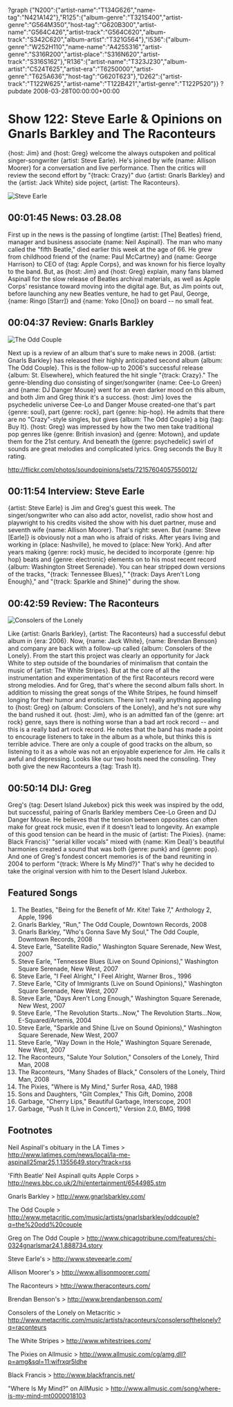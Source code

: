 ?graph {"N200":{"artist-name":"T134G626","name-tag":"N421A142"},"R125":{"album-genre":"T321S400","artist-genre":"G564M350","host-tag":"G620B300","artist-name":"G564C426","artist-track":"G564C620","album-track":"S342C620","album-artist":"T321G564"},"I536":{"album-genre":"W252H110","name-name":"A425S316","artist-genre":"S316R200","artist-place":"S316N620","artist-track":"S316S162"},"R136":{"artist-name":"T323J230","album-artist":"C524T625","artist-era":"T6250000","artist-genre":"T625A636","host-tag":"G620T623"},"D262":{"artist-track":"T122W625","artist-name":"T122B421","artist-genre":"T122P520"}}
?pubdate 2008-03-28T00:00:00+00:00

# Show 122: Steve Earle & Opinions on Gnarls Barkley and The Raconteurs
{host: Jim} and {host: Greg} welcome the always outspoken and political singer-songwriter {artist: Steve Earle}. He's joined by wife {name: Allison Moorer} for a conversation and live performance. Then the critics will review the second effort by "{track: Crazy}" duo {artist: Gnarls Barkley} and the {artist: Jack White} side poject, {artist: The Raconteurs}.

![Steve Earle](http://static.soundopinions.org/images/2008/steveearle.jpg)

## 00:01:45 News: 03.28.08
First up in the news is the passing of longtime {artist: [The] Beatles} friend, manager and business associate {name: Neil Aspinall}. The man who many called the "fifth Beatle," died earlier this week at the age of 66. He grew from childhood friend of the {name: Paul McCartney} and {name: George Harrison} to CEO of {tag: Apple Corps}, and was known for his fierce loyalty to the band. But, as {host: Jim} and {host: Greg} explain, many fans blamed Aspinall for the slow release of Beatles archival materials, as well as Apple Corps' resistance toward moving into the digital age. But, as Jim points out, before launching any new Beatles venture, he had to get Paul, George, {name: Ringo [Starr]} and {name: Yoko [Ono]} on board -- no small feat.

## 00:04:37 Review: Gnarls Barkley
![The Odd Couple](http://is3.mzstatic.com/image/thumb/Music/v4/fb/04/08/fb040878-e133-3cb6-7edc-3f4846e13dad/source/600x600bb.jpg "129039724/276168665")

Next up is a review of an album that's sure to make news in 2008. {artist: Gnarls Barkley} has released their highly anticipated second album {album: The Odd Couple}. This is the follow-up to 2006's successful release {album: St. Elsewhere}, which featured the hit single "{track: Crazy}." The genre-blending duo consisting of singer/songwriter {name: Cee-Lo Green} and {name: DJ Danger Mouse} went for an even darker mood on this album, and both Jim and Greg think it's a success. {host: Jim} loves the psychedelic universe Cee-Lo and Danger Mouse created-one that's part {genre: soul}, part {genre: rock}, part {genre: hip-hop}. He admits that there are no "Crazy"-style singles, but gives {album: The Odd Couple} a big {tag: Buy It}. {host: Greg} was impressed by how the two men take traditional pop genres like {genre: British invasion} and {genre: Motown}, and update them for the 21st century. And beneath the {genre: psychedelic} swirl of sounds are great melodies and complicated lyrics. Greg seconds the Buy It rating.

http://flickr.com/photos/soundopinions/sets/72157604057550012/

## 00:11:54 Interview: Steve Earle
{artist: Steve Earle} is Jim and Greg's guest this week. The singer/songwriter who can also add actor, novelist, radio show host and playwright to his credits visited the show with his duet partner, muse and seventh wife {name: Allison Moorer}. That's right: seven. But {name: Steve [Earle]} is obviously not a man who is afraid of risks. After years living and working in {place: Nashville}, he moved to {place: New York}. And after years making {genre: rock} music, he decided to incorporate {genre: hip hop} beats and {genre: electronic} elements on to his most recent record {album: Washington Street Serenade}. You can hear stripped down versions of the tracks, "{track: Tennessee Blues}," "{track: Days Aren't Long Enough}," and "{track: Sparkle and Shine}" during the show.

## 00:42:59 Review: The Raconteurs
![Consolers of the Lonely](http://is5.mzstatic.com/image/thumb/Music/v4/07/25/87/07258771-8ed7-21be-192c-7ddcf9354c06/source/600x600bb.jpg "129477464/276350640")

Like {artist: Gnarls Barkley}, {artist: The Raconteurs} had a successful debut album in {era: 2006}. Now, {name: Jack White}, {name: Brendan Benson} and company are back with a follow-up called {album: Consolers of the Lonely}. From the start this project was clearly an opportunity for Jack White to step outside of the boundaries of minimalism that contain the music of {artist: The White Stripes}. But at the core of all the instrumentation and experimentation of the first Raconteurs record were strong melodies. And for Greg, that's where the second album falls short. In addition to missing the great songs of the White Stripes, he found himself longing for their humor and eroticism. There isn't really anything appealing to {host: Greg} on {album: Consolers of the Lonely}, and he's not sure why the band rushed it out. {host: Jim}, who is an admitted fan of the {genre: art rock} genre, says there is nothing worse than a bad art rock record -- and this is a really bad art rock record. He notes that the band has made a point to encourage listeners to take in the album as a whole, but thinks this is terrible advice. There are only a couple of good tracks on the album, so listening to it as a whole was not an enjoyable experience for Jim. He calls it awful and depressing. Looks like our two hosts need the consoling. They both give the new Raconteurs a {tag: Trash It}.

## 00:50:14 DIJ: Greg
Greg's {tag: Desert Island Jukebox} pick this week was inspired by the odd, but successful, pairing of Gnarls Barkley members Cee-Lo Green and DJ Danger Mouse. He believes that the tension between opposites can often make for great rock music, even if it doesn't lead to longevity. An example of this good tension can be heard in the music of {artist: The Pixies}. {name: Black Francis}' "serial killer vocals" mixed with {name: Kim Deal}'s beautiful harmonies created a sound that was both {genre: punk} and {genre: pop}. And one of Greg's fondest concert memories is of the band reuniting in 2004 to perform "{track: Where Is My Mind?}" That's why he decided to take the original version with him to the Desert Island Jukebox. 

## Featured Songs
1. The Beatles, "Being for the Benefit of Mr. Kite! Take 7," Anthology 2, Apple, 1996
2. Gnarls Barkley, "Run," The Odd Couple, Downtown Records, 2008
3. Gnarls Barkley, "Who's Gonna Save My Soul," The Odd Couple, Downtown Records, 2008
4. Steve Earle, "Satellite Radio," Washington Square Serenade, New West, 2007
5. Steve Earle, "Tennessee Blues (Live on Sound Opinions)," Washington Square Serenade, New West, 2007 
6. Steve Earle, "I Feel Alright," I Feel Alright, Warner Bros., 1996
7. Steve Earle, "City of Immigrants (Live on Sound Opinions)," Washington Square Serenade, New West, 2007
8. Steve Earle, "Days Aren't Long Enough," Washington Square Serenade, New West, 2007
9. Steve Earle, "The Revolution Starts...Now," The Revolution Starts...Now, E-Squared/Artemis, 2004
10. Steve Earle, "Sparkle and Shine (Live on Sound Opinions)," Washington Square Serenade, New West, 2007
11. Steve Earle, "Way Down in the Hole," Washington Square Serenade, New West, 2007
12. The Raconteurs, "Salute Your Solution," Consolers of the Lonely, Third Man, 2008
13. The Raconteurs, "Many Shades of Black," Consolers of the Lonely, Third Man, 2008
14. The Pixies, "Where is My Mind," Surfer Rosa, 4AD, 1988
15. Sons and Daughters, "Gilt Complex," This Gift, Domino, 2008
16. Garbage, "Cherry Lips," Beautiful Garbage, Interscope, 2001
17. Garbage, "Push It (Live in Concert)," Version 2.0, BMG, 1998

## Footnotes

Neil Aspinall's obituary in the LA Times > http://www.latimes.com/news/local/la-me-aspinall25mar25,1,1355649.story?track=rss

'Fifth Beatle' Neil Aspinall quits Apple Corps > http://news.bbc.co.uk/2/hi/entertainment/6544985.stm

Gnarls Barkley > http://www.gnarlsbarkley.com/

The Odd Couple > http://www.metacritic.com/music/artists/gnarlsbarkley/oddcouple?q=the%20odd%20couple

Greg on The Odd Couple > http://www.chicagotribune.com/features/chi-0324gnarlsmar24,1,888734.story

Steve Earle's > http://www.steveearle.com/

Allison Moorer's > http://www.allisonmoorer.com/

The Raconteurs > http://www.theraconteurs.com/

Brendan Benson's > http://www.brendanbenson.com/

Consolers of the Lonely on Metacritic > http://www.metacritic.com/music/artists/raconteurs/consolersofthelonely?q=raconteurs

The White Stripes > http://www.whitestripes.com/

The Pixies on Allmusic > http://www.allmusic.com/cg/amg.dll?p=amg&sql=11:wifrxqr5ldhe

Black Francis > http://www.blackfrancis.net/


"Where Is My Mind?" on AllMusic > http://www.allmusic.com/song/where-is-my-mind-mt0000018103